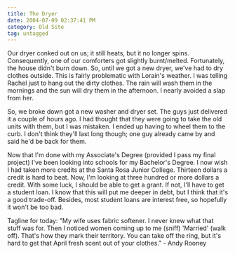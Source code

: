 ```yaml
---
title: The Dryer
date: 2004-07-09 02:37:41 PM
category: Old Site
tag: untagged
---
```


Our dryer conked out on us; it still heats, but it no longer spins. Consequently, one of our comforters got slightly burnt/melted. Fortunately, the house didn't burn down. So, until we got a new dryer, we've had to dry clothes outside. This is fairly problematic with Lorain's weather. I was telling Rachel just to hang out the dirty clothes. The rain will wash them in the mornings and the sun will dry them in the afternoon. I nearly avoided a slap from her.

So, we broke down got a new washer and dryer set. The guys just delivered it a couple of hours ago. I had thought that they were going to take the old units with them, but I was mistaken. I ended up having to wheel them to the curb. I don't think they'll last long though; one guy already came by and said he'd be back for them.

Now that I'm done with my Associate's Degree (provided I pass my final project) I've been looking into schools for my Bachelor's Degree. I now wish I had taken more credits at the Santa Rosa Junior College. Thirteen dollars a credit is hard to beat. Now, I'm looking at three hundred or more dollars a credit. With some luck, I should be able to get a grant. If not, I'll have to get a student loan. I know that this will put me deeper in debt, but I think that it's a good trade-off. Besides, most student loans are interest free, so hopefully it won't be too bad.

Tagline for today: "My wife uses fabric softener. I never knew what that stuff was for. Then I noticed women coming up to me (sniff) 'Married' (walk off). That's how they mark their territory. You can take off the ring, but it's hard to get that April fresh scent out of your clothes." - Andy Rooney
